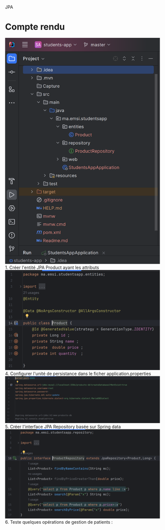JPA
<h1>Compte rendu</h1>
<img src="Capture/Cap1.png" alt="structure de projet">
1. Créer l'entité JPA Product ayant les attributs
<img src="Capture/Cap2.png" alt="l'entité">
4. Configurer l'unité de persistance dans le ficher application.properties 
<img src="Capture/Cap3.png" alt="configuration">
5. Créer l'interface JPA Repository basée sur Spring data
<img src="Capture/Cap4.png" alt="interface">
6. Teste quelques opérations de gestion de patients :
